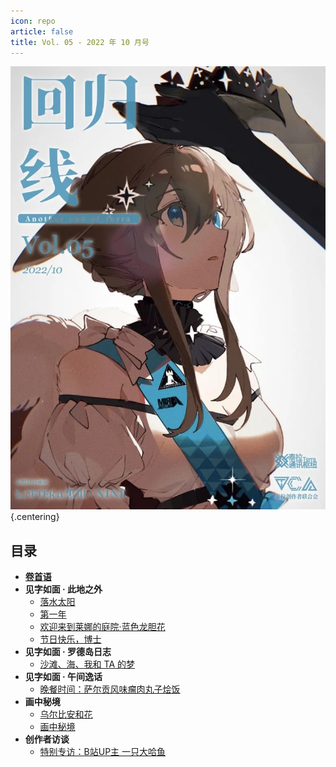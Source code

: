 ```yaml
---
icon: repo
article: false
title: Vol. 05 - 2022 年 10 月号
---
```


![](./res/cover.webp) {.centering}

## 目录

- [**卷首语**](intro.html)
- **见字如面 · 此地之外**
  - [落水太阳](article1.html)
  - [第一年](article2.html)
  - [欢迎来到莱娜的庭院·蓝色龙胆花](article4.html)
  - [节日快乐，博士](article6.html)
- **见字如面 · 罗德岛日志**
  - [沙滩、海、我和 TA 的梦](article3.html)
- **见字如面 · 午间逸话**
  - [晚餐时间：萨尔贡风味瘤肉丸子烩饭](article5.html)
- **画中秘境**
  - [乌尔比安和花](comic1.html)
  - [画中秘境](paintings.html)
- **创作者访谈**
  - [特别专访：B站UP主 一只大哈鱼](interview.html)

<FakeAds />